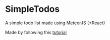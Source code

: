 # SimpleTodos
A simple todo list made using MeteorJS (+React)

Made by following this [tutorial](https://www.meteor.com/tutorials/react/)
